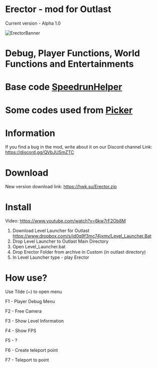 # Erector - mod for Outlast
Current version - Alpha 1.0

![ErectorBanner](https://github.com/Heawikk/Erector/assets/132798471/532a7d18-b06b-49a9-8754-9b95a3b5bdee)

# Debug, Player Functions, World Functions and Entertainments
# Base code <a href="https://github.com/superboo07/Outlast-Level-Editor/tree/main/Development/Src/SpeedrunHelper" target="_blank">SpeedrunHelper</a>
# Some codes used from <a href="https://github.com/ShyKiss/Picker" target="_blank">Picker</a>

# Information
If you find a bug in the mod, write about it on our Discord channel
Link: https://discord.gg/QVbJUSmZTC

# Download
New version download link:
https://hwk.su/Erector.zip

# Install
Video:
https://www.youtube.com/watch?v=6kw7rF2Ob8M

1. Download Level Launcher for Outlast
https://www.dropbox.com/s/jd0q9f3mc74jxmv/Level_Launcher.Bat
2. Drop Level Launcher to Outlast Main Directory
3. Open Level_Launcher.bat
4. Drop Erector Folder from archive in Custom (in outlast directory) 
5. In Level Launcher type - play Erector

# How use?
<p>Use Tilde (~) to open menu</p>

<p>F1 - Player Debug Menu</p>
<p>F2 - Free Camera</p>
<p>F3 - Show Level Information</p>
<p>F4 - Show FPS</p>
<p>F5 - ?</p>
<p>F6 - Create teleport point</p>
<p>F7 - Teleport to point</p>
